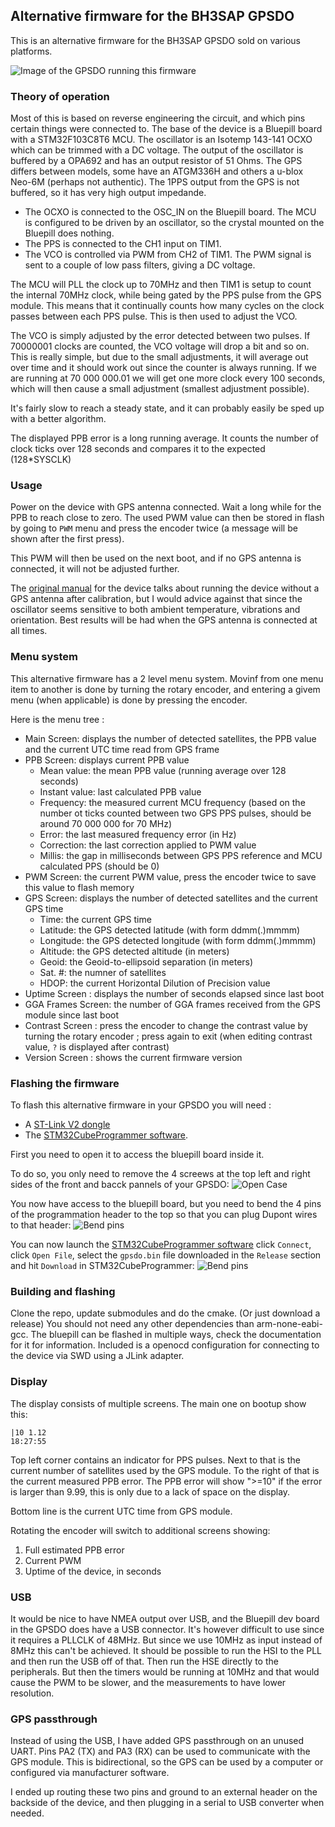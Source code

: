 ## Alternative firmware for the BH3SAP GPSDO

This is an alternative firmware for the BH3SAP GPSDO sold on various platforms.

![Image of the GPSDO running this firmware](https://github.com/fredzo/gpsdo-fw/blob/main/doc/gpsdo.jpg?raw=true)

### Theory of operation

Most of this is based on reverse engineering the circuit, and which pins certain things were connected to. The base of the device is a Bluepill board with a STM32F103C8T6 MCU. The oscillator is an Isotemp 143-141 OCXO which can be trimmed with a DC voltage. The output of the oscillator is buffered by a OPA692 and has an output resistor of 51 Ohms. The GPS differs between models, some have an ATGM336H and others a u-blox Neo-6M (perhaps not authentic). The 1PPS output from the GPS is not buffered, so it has very high output impedande.

* The OCXO is connected to the OSC_IN on the Bluepill board. The MCU is configured to be driven by an oscillator, so the crystal mounted on the Bluepill does nothing.
* The PPS is connected to the CH1 input on TIM1.
* The VCO is controlled via PWM from CH2 of TIM1. The PWM signal is sent to a couple of low pass filters, giving a DC voltage.

The MCU will PLL the clock up to 70MHz and then TIM1 is setup to count the internal 70MHz clock, while being gated by the PPS pulse from the GPS module. This means that it continually counts how many cycles on the clock passes between each PPS pulse. This is then used to adjust the VCO.

The VCO is simply adjusted by the error detected between two pulses. If 70000001 clocks are counted, the VCO voltage will drop a bit and so on. This is really simple, but due to the small adjustments, it will average out over time and it should work out since the counter is always running. If we are running at 70 000 000.01 we will get one more clock every 100 seconds, which will then cause a small adjustment (smallest adjustment possible).

It's fairly slow to reach a steady state, and it can probably easily be sped up with a better algorithm.

The displayed PPB error is a long running average. It counts the number of clock ticks over 128 seconds and compares it to the expected (128*SYSCLK)

### Usage

Power on the device with GPS antenna connected. Wait a long while for the PPB to reach close to zero. The used PWM value can then be stored in flash by going to `PWM` menu and press the encoder twice (a message will be shown after the first press).

This PWM will then be used on the next boot, and if no GPS antenna is connected, it will not be adjusted further.

The [original manual](https://raw.githubusercontent.com/fredzo/gpsdo-fw/b1f1766ef8beb795172a6fa325e783569361913e/doc/gpsdo-documentation.pdf) for the device talks about running the device without a GPS antenna after calibration, but I would advice against that since the oscillator seems sensitive to both ambient temperature, vibrations and orientation. Best results will be had when the GPS antenna is connected at all times.

### Menu system

This alternative firmware has a 2 level menu system. Movinf from one menu item to another is done by turning the rotary encoder, and entering a givem menu (when applicable) is done by pressing the encoder.

Here is the menu tree :
- Main Screen: displays the number of detected satellites, the PPB value and the current UTC time read from GPS frame
- PPB Screen: displays current PPB value
  - Mean value: the mean PPB value (running average over 128 seconds)
  - Instant value: last calculated PPB value
  - Frequency: the measured current MCU frequency (based on the number ot ticks counted between two GPS PPS pulses, should be around 70 000 000 for 70 MHz)
  - Error: the last measured frequency error (in Hz)
  - Correction: the last correction applied to PWM value
  - Millis: the gap in milliseconds between GPS PPS reference and MCU calculated PPS (should be 0)
- PWM Screen: the current PWM value, press the encoder twice to save this value to flash memory
- GPS Screen: displays the number of detected satellites and the current GPS time
  - Time: the current GPS time
  - Latitude: the GPS detected latitude (with form ddmm(.)mmmm)
  - Longitude: the GPS detected longitude (with form ddmm(.)mmmm)
  - Altitude: the GPS detected altitude (in meters)
  - Geoid: the Geoid-to-ellipsoid separation (in meters)
  - Sat. #: the numner of satellites
  - HDOP: the current Horizontal Dilution of Precision value
- Uptime Screen : displays the number of seconds elapsed since last boot
- GGA Frames Screen: the number of GGA frames received from the GPS module since last boot
- Contrast Screen : press the encoder to change the contrast value by turning the rotary encoder ; press again to exit (when editing contrast value, `?` is displayed after contrast)
- Version Screen : shows the current firmware version

### Flashing the firmware

To flash this alternative firmware in your GPSDO you will need :
- A [ST-Link V2 dongle](https://github.com/fredzo/gpsdo-fw/blob/main/doc/st-link-v2.png?raw=true)
- The [STM32CubeProgrammer software](https://www.st.com/en/development-tools/stm32cubeprog.html).

First you need to open it to access the bluepill board inside it.

To do so, you only need to remove the 4 screews at the top left and right sides of the front and bacck pannels of your GPSDO:
![Open Case](https://github.com/fredzo/gpsdo-fw/blob/main/doc/open-case.jpg?raw=true)

You now have access to the bluepill board, but you need to bend the 4 pins of the programmation header to the top so that you can plug Dupont wires to that header:
![Bend pins](https://github.com/fredzo/gpsdo-fw/blob/main/doc/st-link-connection.jpg?raw=true)

You can now launch the [STM32CubeProgrammer software](https://www.st.com/en/development-tools/stm32cubeprog.html) click `Connect`, click `Open File`, select the `gpsdo.bin` file downloaded in the `Release` section and hit `Download` in STM32CubeProgrammer:
![Bend pins](https://github.com/fredzo/gpsdo-fw/blob/main/doc/stm32-cube-programmer.png?raw=true)


### Building and flashing

Clone the repo, update submodules and do the cmake. (Or just download a release) You should not need any other dependencies than arm-none-eabi-gcc. The bluepill can be flashed in multiple ways, check the documentation for it for information. Included is a openocd configuration for connecting to the device via SWD using a JLink adapter.

### Display

The display consists of multiple screens. The main one on bootup show this:

```
|10 1.12
18:27:55
```

Top left corner contains an indicator for PPS pulses. Next to that is the current number of satellites used by the GPS module. To the right of that is the current measured PPB error. The PPB error will show ">=10" if the error is larger than 9.99, this is only due to a lack of space on the display.

Bottom line is the current UTC time from GPS module.

Rotating the encoder will switch to additional screens showing:

1) Full estimated PPB error
2) Current PWM 
3) Uptime of the device, in seconds

### USB

It would be nice to have NMEA output over USB, and the Bluepill dev board in the GPSDO does have a USB connector. It's however difficult to use since it requires a PLLCLK of 48MHz. But since we use 10MHz as input instead of 8MHz this can't be achieved. It should be possible to run the HSI to the PLL and then run the USB off of that. Then run the HSE directly to the peripherals. But then the timers would be running at 10MHz and that would cause the PWM to be slower, and the measurements to have lower resolution.

### GPS passthrough

Instead of using the USB, I have added GPS passthrough on an unused UART. Pins PA2 (TX) and PA3 (RX) can be used to communicate with the GPS module. This is bidirectional, so the GPS can be used by a computer or configured via manufacturer software.

I ended up routing these two pins and ground to an external header on the backside of the device, and then plugging in a serial to USB converter when needed.
